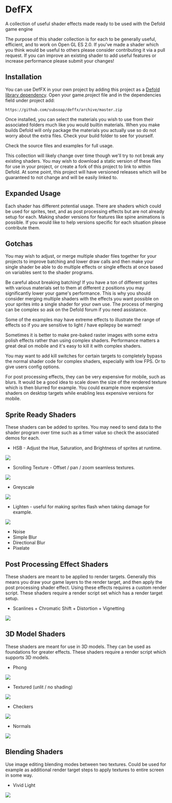 # DefFX
A collection of useful shader effects made ready to be used with the Defold game engine

The purpose of this shader collection is for each to be generally useful, efficient, and to work on Open GL ES 2.0. If you've made a shader which you think would be useful to others please consider contributing it via a pull request. If you can improve an existing shader to add useful features or increase performance please submit your changes!

## Installation
You can use DefFX in your own project by adding this project as a [Defold library dependency](http://www.defold.com/manuals/libraries/). Open your game.project file and in the dependencies field under project add:

	https://github.com/subsoap/deffx/archive/master.zip

Once installed, you can select the materials you wish to use from their associated folders much like you would builtin materials. When you make builds Defold will only package the materials you actually use so do not worry about the extra files. Check your build folder to see for yourself.

Check the source files and examples for full usage.

This collection will likely change over time though we'll try to not break any existing shaders. You may wish to download a static version of these files for use in your project, or create a fork of this project to link to within Defold. At some point, this project will have versioned releases which will be guaranteed to not change and will be easily linked to.

## Expanded Usage
Each shader has different potential usage. There are shaders which could be used for sprites, text, and as post processing effects but are not already setup for each. Making shader versions for features like spine animations is possible. If you would like to help versions specific for each situation please contribute them.

## Gotchas
You may wish to adjust, or merge multiple shader files together for your projects to improve batching and lower draw calls and then make your single shader be able to do multiple effects or single effects at once based on variables sent to the shader programs.

Be careful about breaking batching! If you have a ton of different sprites with various materials set to them at different z positions you may significantly lower your game's performance. This is why you should consider merging multiple shaders with the effects you want possible on your sprites into a single shader for your own use. The process of merging can be complex so ask on the Defold forum if you need assistance.

Some of the examples may have extreme effects to illustrate the range of effects so if you are sensitive to light / have epilepsy be warned!

Sometimes it is better to make pre-baked raster images with some extra polish effects rather than using complex shaders. Performance matters a great deal on mobile and it's easy to kill it with complex shaders.

You may want to add kill switches for certain targets to completely bypass the normal shader code for complex shaders, especially with low FPS. Or to give users config options.

For post processing effects, they can be very expensive for mobile, such as blurs. It would be a good idea to scale down the size of the rendered texture which is then blurred for example. You could example more expensive shaders on desktop targets while enabling less expensive versions for mobile.

## Sprite Ready Shaders
These shaders can be added to sprites. You may need to send data to the shader program over time such as a timer value so check the associated demos for each.

* HSB - Adjust the Hue, Saturation, and Brightness of sprites at runtime.

![](docs/images/sprite_hsb.png)

* Scrolling Texture - Offset / pan / zoom seamless textures.

![](docs/images/sprite_scrolling_texture.png)

* Greyscale

![](docs/images/sprite_greyscale.png)

* Lighten - useful for making sprites flash when taking damage for example.

![](docs/images/sprite_lighten.png)

* Noise
* Simple Blur
* Directional Blur
* Pixelate


## Post Processing Effect Shaders
These shaders are meant to be applied to render targets. Generally this means you draw your game layers to the render target, and then apply the post processing shader effect. Using these effects requires a custom render script. These shaders require a render script set which has a render target setup.

* Scanlines + Chromatic Shift + Distortion + Vignetting

![](docs/images/postprocessing_scanlines_chromatic_distortion_vignette.png)

## 3D Model Shaders
These shaders are meant for use in 3D models. They can be used as foundations for greater effects. These shaders require a render script which supports 3D models.

* Phong

![](docs/images/3d_phong.png)

* Textured (unlit / no shading)

![](docs/images/3d_textured.png)

* Checkers

![](docs/images/3d_checkers.png)

* Normals

![](docs/images/3d_normals.png)

## Blending Shaders
Use image editing blending modes between two textures. Could be used for example as additional render target steps to apply textures to entire screen in some way.

* Vivid Light

![](docs/images/blending_vivid_light.png)